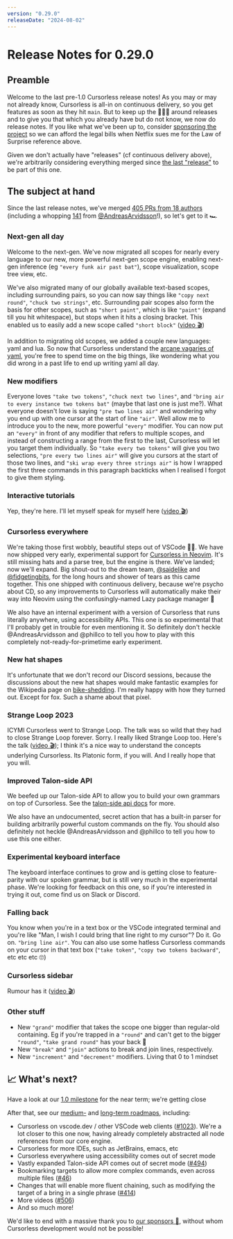 ```yaml
---
version: "0.29.0"
releaseDate: "2024-08-02"
---
```


# Release Notes for 0.29.0

## Preamble

Welcome to the last pre-1.0 Cursorless release notes! As you may or may not already know, Cursorless is all-in on continuous delivery, so you get features as soon as they hit `main`. But to keep up the 🙌🎉🎸 around releases and to give you that which you already have but do not know, we now do release notes. If you like what we've been up to, consider [sponsoring the project](https://github.com/sponsors/pokey) so we can afford the legal bills when Netflix sues me for the Law of Surprise reference above.

Given we don't actually have "releases" (cf continuous delivery above), we're arbitrarily considering everything merged since [the last "release"](./0.28.0.md) to be part of this one.

## The subject at hand

Since the last release notes, we've merged [405 PRs from 18 authors](https://github.com/cursorless-dev/cursorless/pulls?q=is%3Apr+is%3Amerged+merged%3A2023-09-02..2024-08-02+sort%3Aupdated-asc+) (including a whopping [141](https://github.com/cursorless-dev/cursorless/pulls?q=is%3Apr+is%3Amerged+merged%3A2023-09-02..2024-08-02+sort%3Aupdated-asc+author%3AAndreasArvidsson) from [@AndreasArvidsson](https://github.com/sponsors/AndreasArvidsson)!), so let's get to it 🏎️

### Next-gen all day

Welcome to the next-gen. We've now migrated all scopes for nearly every language to our new, more powerful next-gen scope engine, enabling next-gen inference (eg `"every funk air past bat"`), scope visualization, scope tree view, etc.

We've also migrated many of our globally available text-based scopes, including surrounding pairs, so you can now say things like `"copy next round"`, `"chuck two strings"`, etc. Surrounding pair scopes also form the basis for other scopes, such as `"short paint"`, which is like `"paint"` (expand till you hit whitespace), but stops when it hits a closing bracket. This enabled us to easily add a new scope called `"short block"` ([video 🎬](https://youtu.be/GEFJKOSiAPQ))

In addition to migrating old scopes, we added a couple new languages: yaml and lua. So now that Cursorless understand the [arcane vagaries of yaml](https://noyaml.com/), you're free to spend time on the big things, like wondering what you did wrong in a past life to end up writing yaml all day.

### New modifiers

Everyone loves `"take two tokens"`, `"chuck next two lines"`, and `"bring air to every instance two tokens bat"` (maybe that last one is just me?). What everyone doesn't love is saying `"pre two lines air"` and wondering why you end up with one cursor at the start of line `"air"`. Well allow me to introduce you to the new, more powerful `"every"` modifier. You can now put an `"every"` in front of any modifier that refers to multiple scopes, and instead of constructing a range from the first to the last, Cursorless will let you target them individually. So `"take every two tokens"` will give you two selections, `"pre every two lines air"` will give you cursors at the start of those two lines, and `"ski wrap every three strings air"` is how I wrapped the first three commands in this paragraph backticks when I realised I forgot to give them styling.

### Interactive tutorials

Yep, they're here. I'll let myself speak for myself here ([video 🎬](https://youtu.be/5XLbfzcyTvs))

### Cursorless everywhere

We're taking those first wobbly, beautiful steps out of VSCode 🐣🥲. We have now shipped very early, experimental support for [Cursorless in Neovim](https://github.com/hands-free-vim/cursorless.nvim). It's still missing hats and a parse tree, but the engine is there. We've landed; now we'll expand. Big shout-out to the dream team, [@saidelike](https://github.com/saidelike) and [@fidgetingbits](https://github.com/fidgetingbits), for the long hours and shower of tears as this came together. This one shipped with continuous delivery, because we're psycho about CD, so any improvements to Cursorless will automatically make their way into Neovim using the confusingly-named Lazy package manager 🤔

We also have an internal experiment with a version of Cursorless that runs literally anywhere, using accessibility APIs. This one is so experimental that I'll probably get in trouble for even mentioning it. So definitely don't heckle @AndreasArvidsson and @phillco to tell you how to play with this completely not-ready-for-primetime early experiment.

### New hat shapes

It's unfortunate that we don't record our Discord sessions, because the discussions about the new hat shapes would make fantastic examples for the Wikipedia page on [bike-shedding](https://en.wikipedia.org/wiki/Law_of_triviality). I'm really happy with how they turned out. Except for fox. Such a shame about that pixel.

### Strange Loop 2023

ICYMI Cursorless went to Strange Loop. The talk was so wild that they had to close Strange Loop forever. Sorry. I really liked Strange Loop too. Here's the talk ([video 🎬](https://youtu.be/NcUJnmBqHTY)); I think it's a nice way to understand the concepts underlying Cursorless. Its Platonic form, if you will. And I really hope that you will.

### Improved Talon-side API

We beefed up our Talon-side API to allow you to build your own grammars on top of Cursorless. See the [talon-side api docs](https://www.cursorless.org/docs/user/customization/#public-talon-actions) for more.

We also have an undocumented, secret action that has a built-in parser for building arbitrarily powerful custom commands on the fly. You should also definitely not heckle @AndreasArvidsson and @phillco to tell you how to use this one either.

### Experimental keyboard interface

The keyboard interface continues to grow and is getting close to feature-parity with our spoken grammar, but is still very much in the experimental phase. We're looking for feedback on this one, so if you're interested in trying it out, come find us on Slack or Discord.

### Falling back

You know when you're in a text box or the VSCode integrated terminal and you're like "Man, I wish I could bring that line right to my cursor"? Do it. Go on. `"bring line air"`. You can also use some hatless Cursorless commands on your cursor in that text box (`"take token"`, `"copy two tokens backward"`, etc etc etc 🙄)

### Cursorless sidebar

Rumour has it ([video 🎬](https://youtu.be/4LKxAeWXpOA))

### Other stuff

- New `"grand"` modifier that takes the scope one bigger than regular-old containing. Eg if you're trapped in a `"round"` and can't get to the bigger `"round"`, `"take grand round"` has your back 🤝
- New `"break"` and `"join"` actions to break and join lines, respectively.
- New `"increment"` and `"decrement"` modifiers. Living that 0 to 1 mindset

## 📈 What's next?

Have a look at our [1.0 milestone](https://github.com/cursorless-dev/cursorless/milestone/11) for the near term; we're getting close

After that, see our [medium-](https://github.com/cursorless-dev/cursorless/milestone/10) and [long-term roadmaps](https://github.com/cursorless-dev/cursorless/milestone/8), including:

- Cursorless on vscode.dev / other VSCode web clients ([#1023](https://github.com/cursorless-dev/cursorless/issues/1023)). We're a lot closer to this one now, having already completely abstracted all node references from our core engine.
- Cursorless for more IDEs, such as JetBrains, emacs, etc
- Cursorless everywhere using accessibility comes out of secret mode
- Vastly expanded Talon-side API comes out of secret mode ([#494](https://github.com/cursorless-dev/cursorless/issues/494))
- Bookmarking targets to allow more complex commands, even across multiple files ([#46](https://github.com/cursorless-dev/cursorless/issues/46))
- Changes that will enable more fluent chaining, such as modifying the target of a bring in a single phrase ([#414](https://github.com/cursorless-dev/cursorless/issues/414))
- More videos ([#506](https://github.com/cursorless-dev/cursorless/discussions/506))
- And so much more!

We'd like to end with a massive thank you to [our sponsors 🎉](https://github.com/sponsors/pokey), without whom Cursorless development would not be possible!
